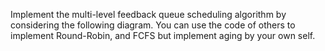 Implement the multi-level feedback queue scheduling algorithm by
considering the following diagram. You can use the code of others to
implement Round-Robin, and FCFS but implement aging by your own self.
